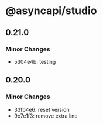 # @asyncapi/studio

## 0.21.0

### Minor Changes

- 5304e4b: testing

## 0.20.0

### Minor Changes

- 33fb4e6: reset version
- 9c7e1f3: remove extra line
